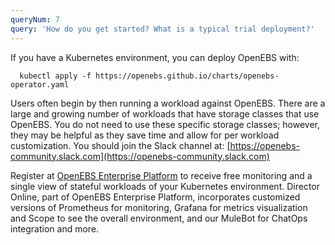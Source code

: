```yaml
---
queryNum: 7
query: 'How do you get started? What is a typical trial deployment?'
---
```


If you have a Kubernetes environment, you can deploy OpenEBS with:

```
  kubectl apply -f https://openebs.github.io/charts/openebs-operator.yaml
```

Users often begin by then running a workload against OpenEBS. There are a large and growing number of workloads that have storage classes that use OpenEBS. You do not need to use these specific storage classes; however, they may be helpful as they save time and allow for per workload customization. You should join the Slack channel at: [https://openebs-community.slack.com](https://openebs-community.slack.com)

Register at [OpenEBS Enterprise Platform](https://portal.mayadata.io/) to receive free monitoring and a single view of stateful workloads of your Kubernetes environment. Director Online, part of OpenEBS Enterprise Platform, incorporates customized versions of Prometheus for monitoring, Grafana for metrics visualization and Scope to see the overall environment, and our MuleBot for ChatOps integration and more.
